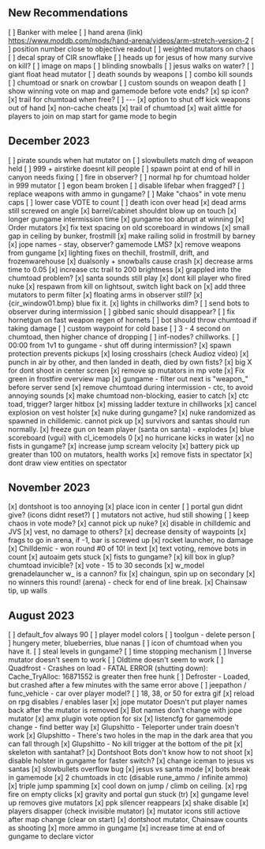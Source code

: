 ## New Recommendations

[ ] Banker with melee
[ ] hand arena (link) https://www.moddb.com/mods/hand-arena/videos/arm-stretch-version-2
[ ] position number close to objective readout
[ ] weighted mutators on chaos
[ ] decal spray of CIR snowflake
[ ] heads up for jesus of how many survive on kill?
[ ] image on maps
[ ] blinding snowballs
[ ] jesus walks on water?
[ ] giant float head mutator
[ ] death sounds by weapons
[ ] combo kill sounds
[ ] chumtoad or snark on crowbar
[ ] custom sounds on weapon death
[ ] show winning vote on map and gamemode before vote ends?
[x] sp icon?
[x] trail for chumtoad when free?
[ ] ---
[x] option to shut off kick weapons out of hand
[x] non-cache cheats
[x] trail of chumtoad
[x] wait alittle for players to join on map start for game mode to begin

## December 2023

[ ] pirate sounds when hat mutator on
[ ] slowbullets match dmg of weapon held
[ ] 999 + airstirke doesnt kill people
[ ] spawn point at end of hill in canyon needs fixing
[ ] fire in observer?
[ ] normal hp for chumtoad holder in 999 mutator
[ ] egon beam broken
[ ] disable lifebar when fragged?
[ ] replace weapons with ammo in gungame?
[ ] Make "chaos" in vote menu caps
[ ] lower case VOTE to count
[ ] death icon over head
[x] dead arms still screwed on angle
[x] barrel/cabinet shouldnt blow up on touch
[x] longer gungame intermission time
[x] gungame too abrupt at winning
[x] Order mutators
[x] fix text spacing on old scoreboard in windows
[x] small gap in ceiling by bunker, frostmill
[x] make railing solid in frostmill by barney
[x] jope names - stay, observer? gamemode LMS?
[x] remove weapons from gungame
[x] lighting fixes on thechill, frostmill, drift, and frozenwarehouse
[x] dualsonly + snowballs cause crash
[x] decrease arms time to 0.05
[x] increase ctc trail to 200 brightness
[x] grappled into the chumtoad problem?
[x] santa sounds still play
[x] dont kill player who fired nuke
[x] respawn from kill on lightsout, switch light back on
[x] add three mutators to perm filter
[x] floating arms in observer still?
[x] {cir_window01.bmp} blue fix it.
[x] lights in chillworks dim?
[ ] send bots to observer during intermission
[ ] gibbed sanic should disappear?
[ ] fix hornetgun on fast weapon regen of hornets
[ ] bot should throw chumtoad if taking damage
[ ] custom waypoint for cold base
[ ] 3 - 4 second on chumtoad, then higher chance of dropping
[ ] inf-nodes? chillworks.
[ ] 00:00 from 1v1 to gungame - shut off during intermission?
[x] spawn protection prevents pickups
[x] losing crosshairs (check Audioz video)
[x] punch in air by other, and then landed in death, died by own fists?
[x] big X for dont shoot in center screen
[x] remove sp mutators in mp vote
[x] Fix green in frostfire overview map
[x] gungame - filter out next is "weapon_" before server send
[x] remove chumtoad during intermission - ctc, to avoid annoying sounds
[x] make chumtoad non-blocking, easier to catch
[x] ctc toad, trigger? larger hitbox
[x] missing ladder texture in chillworks
[x] cancel explosion on vest holster
[x] nuke during gungame?
[x] nuke randomized as spawned in chilldemic. cannot pick up
[x] survivors and santas should run normally.
[x] freeze gun on team player (santa on santa) - explodes
[x] blue scoreboard (vgui) with cl_icemodels 0
[x] no hurricane kicks in water
[x] no fists in gungame?
[x] increase jump scream velocity
[x] battery pick up greater than 100 on mutators, health works
[x] remove fists in spectator
[x] dont draw view entities on spectator

## November 2023

[x] dontshoot is too annoying
    [x] place icon in center
[ ] portal gun didnt give? (icons didnt reset?)
    [ ] mutators not active, hud still showing
[ ] keep chaos in vote mode?
[x] cannot pick up nuke?
    [x] disable in chilldemic and JVS
[x] vest, no damage to others?
[x] decrease density of waypoints
[x] frags to go in arena, if -1, bar is screwed up
[x] rocket launcher, no damage
[x] Chilldemic - won round #0 of 10! in text
[x] text voting, remove bots in count
[x] autoaim gets stuck
[x] fists to gungame?
[x] kill box in glup? chumtoad invicible?
[x] vote - 15 to 30 seconds
[x] w_model grenadelauncher w_ is a cannon? fix
[x] chaingun, spin up on secondary
[x] no winners this round! (arena) - check for end of line break.
[x] Chainsaw tip, up walls

## August 2023

[ ] default_fov always 90
[ ] player model colors
[ ] toolgun - delete person
[ ] hungery meter, blueberries, blue nanas
[ ] icon of chumtoad when you have it.
[ ] steal levels in gungame?
[ ] time stopping mechanism
[ ] Inverse mutator doesn't seem to work
[ ] Oldtime doesn't seem to work
[ ] Quadfrost - Crashes on load - FATAL ERROR (shutting down): Cache_TryAlloc: 16871552 is greater then free hunk
[ ] Defroster - Loaded, but crashed after a few minutes with the same error above
[ ] jeepathon / func_vehicle - car over player model?
[ ] 18, 38, or 50 for extra gif
[x] reload on rpg disables / enables laser
[x] jope mutator Doesn't put player names back after the mutator is removed
[x] Bot names don't change with jope mutator
[x] amx plugin vote option for six
[x] listencfg for gamemode change - find better way
[x] Glupshitto - Teleporter under train doesn't work
[x] Glupshitto - There's two holes in the map in the dark area that you can fall through
[x] Glupshitto - No kill trigger at the bottom of the pit
[x] skeleton with santahat?
[x] Dontshoot Bots don't know how to not shoot
[x] disable holster in gungame for faster switch?
[x] change iceman to jesus vs santas
[x] slowbullets overflow bug
[x] jesus vs santa mode
[x] bots break in gamemode
[x] 2 chumtoads in ctc (disable rune_ammo / infinite ammo)
[x] triple jump spamming
[x] cool down on jump / climb on ceiling.
[x] rpg fire on empty clicks
[x] gravity and portal gun stuck (tr)
[x] gungame level up removes give mutators
[x] ppk silencer reappears
[x] shake disable
[x] players disapper (check invisible mutator)
[x] mutator icons still actiove after map change (clear on start)
[x] dontshoot mutator, Chainsaw counts as shooting
[x] more ammo in gungame
[x] increase time at end of gungame to declare victor
